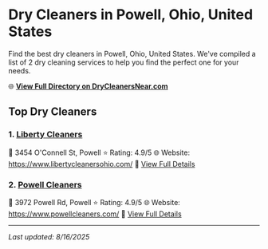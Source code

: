 # Dry Cleaners in Powell, Ohio, United States

Find the best dry cleaners in Powell, Ohio, United States. We've compiled a list of 2 dry cleaning services to help you find the perfect one for your needs.

🌐 **[View Full Directory on DryCleanersNear.com](https://drycleanersnear.com/city/US/Ohio/Powell)**

## Top Dry Cleaners

### 1. [Liberty Cleaners](https://drycleanersnear.com/dryCleaner/689aa0432abe37ea0a6562d3/liberty-cleaners)
📍 3454 O'Connell St, Powell
⭐ Rating: 4.9/5
🌐 Website: https://www.libertycleanersohio.com/
🔗 [View Full Details](https://drycleanersnear.com/dryCleaner/689aa0432abe37ea0a6562d3/liberty-cleaners)

### 2. [Powell Cleaners](https://drycleanersnear.com/dryCleaner/689aa0da2abe37ea0a6568a5/powell-cleaners)
📍 3972 Powell Rd, Powell
⭐ Rating: 4.9/5
🌐 Website: https://www.powellcleaners.com/
🔗 [View Full Details](https://drycleanersnear.com/dryCleaner/689aa0da2abe37ea0a6568a5/powell-cleaners)


---

*Last updated: 8/16/2025*
